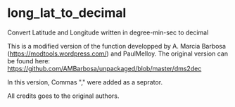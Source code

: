 # long_lat_to_decimal
Convert Latitude and Longitude written in degree-min-sec to decimal

This is a modified version of the function developped by A. Marcia Barbosa (https://modtools.wordpress.com/) and PaulMelloy.
The original version can be found here: https://github.com/AMBarbosa/unpackaged/blob/master/dms2dec

In this version, Commas "," were added as a seprator.

All credits goes to the original authors.


